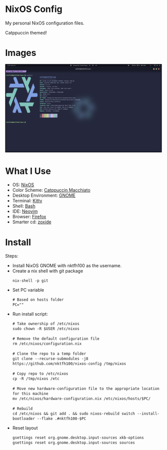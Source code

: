 
# NixOS Config

My personal NixOS configuration files.

Catppuccin themed!

# Images

![](assets/screenshot_1.png)


# What I Use

- OS: [NixOS](https://nixos.org)
- Color Scheme: [Catppuccin Macchiato](https://catppuccin.com)
- Desktop Environment: [GNOME](https://www.gnome.org)
- Terminal: [Kitty](https://sw.kovidgoyal.net/kitty)
- Shell: [Bash](https://www.gnu.org/software/bash)
- IDE: [Neovim](https://neovim.io)
- Browser: [Firefox](https://www.mozilla.org/en-US/firefox)
- Smarter cd: [zoxide](https://github.com/ajeetdsouza/zoxide)


# Install

Steps:

* Install NixOS GNOME with nktfh100 as the username.
* Create a nix shell with git package
    ```
    nix-shell -p git
    ```
* Set PC variable
    ```
    # Based on hosts folder
    PC=""
    ```
* Run install script:
    ```
    # Take ownership of /etc/nixos
    sudo chown -R $USER /etc/nixos

    # Remove the default configuration file
    rm /etc/nixos/configuration.nix

    # Clone the repo to a temp folder
    git clone --recurse-submodules -j8 https://github.com/nktfh100/nixos-config /tmp/nixos

    # Copy repo to /etc/nixos
    cp -R /tmp/nixos /etc

    # Move new hardware-configuration file to the appropriate location for this machine
    mv /etc/nixos/hardware-configuration.nix /etc/nixos/hosts/$PC/

    # Rebuild
    cd /etc/nixos && git add . && sudo nixos-rebuild switch --install-bootloader --flake .#nktfh100-$PC
    ```
* Reset layout
    ```
    gsettings reset org.gnome.desktop.input-sources xkb-options
    gsettings reset org.gnome.desktop.input-sources sources
    ```
